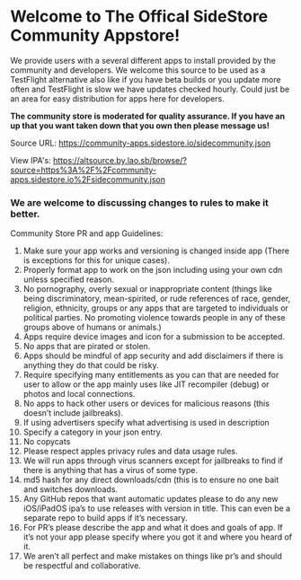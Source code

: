 # Welcome to The Offical SideStore Community Appstore!

We provide users with a several different apps to install provided by the community and developers. We welcome this source to be used as a TestFlight alternative also like if you have beta builds or you update more often and TestFlight is slow we have updates checked hourly. Could just be an area for easy distribution for apps here for developers. 

**The community store is moderated for quality assurance. If you have an up that you want taken down that you own then please message us!** 

Source URL: https://community-apps.sidestore.io/sidecommunity.json

View IPA's: https://altsource.by.lao.sb/browse/?source=https%3A%2F%2Fcommunity-apps.sidestore.io%2Fsidecommunity.json

### We are welcome to discussing changes to rules to make it better.
Community Store PR and app Guidelines:

1. Make sure your app works and versioning is changed inside app (There is exceptions for this for unique cases).
2. Properly format app to work on the json including using your own cdn unless specified reason.
3. No pornography, overly sexual or inappropriate content (things like being discriminatory, mean-spirited, or rude references of race, gender, religion, ethnicity, groups or any apps that are targeted to individuals or political parties. No promoting violence towards people in any of these groups above of humans or animals.)
4. Apps require device images and icon for a submission to be accepted.
5. No apps that are pirated or stolen.
6. Apps should be mindful of app security and add disclaimers if there is anything they do that could be risky.
7. Require specifying many entitlements as you can that are needed for user to allow or the app mainly uses like JIT recompiler (debug) or photos and local connections.
8. No apps to hack other users or devices for malicious reasons (this doesn’t include jailbreaks).
9. If using advertisers specify what advertising is used in description
10. Specify a category in your json entry.
11. No copycats
12. Please respect apples privacy rules and data usage rules. 
13. We will run apps through virus scanners except for jailbreaks to find if there is anything that has a virus of some type.
14. md5 hash for any direct downloads/cdn (this is to ensure no one bait and switches downloads.
15. Any GitHub repos that want automatic updates please to do any new iOS/iPadOS ipa’s to use releases with version in title. This can even be a separate repo to build apps if it’s necessary.
16. For PR’s please describe the app and what it does and goals of app. If it’s not your app please specify where you got it and where you heard of it.
17. We aren’t all perfect and make mistakes on things like pr’s and should be respectful and collaborative.

